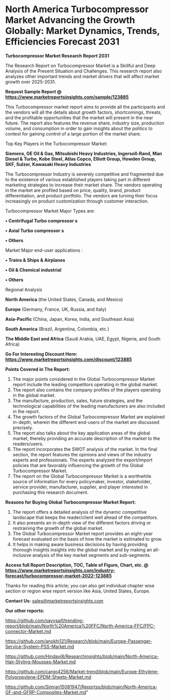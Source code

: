 # North America Turbocompressor Market Advancing the Growth Globally: Market Dynamics, Trends, Efficiencies Forecast 2031

<strong>Turbocompressor Market Research Report 2031</strong>

The Research Report on Turbocompressor Market is a Skillful and Deep Analysis of the Present Situation and Challenges. This research report also analyzes other important trends and market drivers that will affect market growth over 2025-2031.

<strong>Request Sample Report @ <a href=https://www.marketreportsinsights.com/sample/123885>https://www.marketreportsinsights.com/sample/123885</a></strong>

This Turbocompressor market report aims to provide all the participants and the vendors will all the details about growth factors, shortcomings, threats, and the profitable opportunities that the market will present in the near future. The report also features the revenue share, industry size, production volume, and consumption in order to gain insights about the politics to contest for gaining control of a large portion of the market share.

Top Key Players in the Turbocompressor Market:

<strong>Siemens, GE Oil & Gas, Mitsubishi Heavy Industries, Ingersoll-Rand, Man Diesel & Turbo, Kobe Steel, Atlas Copco, Elliott Group, Howden Group, SKF, Sulzer, Kawasaki Heavy Industries</strong>

The Turbocompressor Industry is severely competitive and fragmented due to the existence of various established players taking part in different marketing strategies to increase their market share. The vendors operating in the market are profiled based on price, quality, brand, product differentiation, and product portfolio. The vendors are turning their focus increasingly on product customization through customer interaction.

Turbocompressor Market Major Types are:

<strong>• Centrifugal Turbo compressor s

• Axial Turbo compressor s

• Others</strong>

Market Major end-user applications :

<strong>• Trains & Ships & Airplanes

• Oil & Chemical industrial

• Others</strong>

Regional Analysis

</u><strong><b>North America</b></strong> (the United States, Canada, and Mexico)

<strong><b>Europe </b></strong>(Germany, France, UK, Russia, and Italy)

<strong><b>Asia-Pacific</b></strong> (China, Japan, Korea, India, and Southeast Asia)

<strong><b>South America</b></strong> (Brazil, Argentina, Colombia, etc.)

<strong><b>The Middle East and Africa</b></strong> (Saudi Arabia, UAE, Egypt, Nigeria, and South Africa)

<strong>Go For Interesting Discount Here: <a href=https://www.marketreportsinsights.com/discount/123885>https://www.marketreportsinsights.com/discount/123885</a></strong>

<strong>Points Covered in The Report:</strong>
<ol>
  <li>The major points considered in the Global Turbocompressor Market report include the leading competitors operating in the global market.</li>
  <li>The report also contains the company profiles of the players operating in the global market.</li>
  <li>The manufacture, production, sales, future strategies, and the technological capabilities of the leading manufacturers are also included in the report.</li>
  <li>The growth factors of the Global Turbocompressor Market are explained in-depth, wherein the different end-users of the market are discussed precisely.</li>
  <li>The report also talks about the key application areas of the global market, thereby providing an accurate description of the market to the readers/users.</li>
  <li>The report incorporates the SWOT analysis of the market. In the final section, the report features the opinions and views of the industry experts and professionals. The experts analyzed the export/import policies that are favorably influencing the growth of the Global Turbocompressor Market.</li>
  <li>The report on the Global Turbocompressor Market is a worthwhile source of information for every policymaker, investor, stakeholder, service provider, manufacturer, supplier, and player interested in purchasing this research document.</li>
</ol>
<strong>Reasons for Buying Global Turbocompressor Market Report:</strong>

<ol>
  <li>The report offers a detailed analysis of the dynamic competitive landscape that keeps the reader/client well ahead of the competitors.</li>
  <li>It also presents an in-depth view of the different factors driving or restraining the growth of the global market.</li>
  <li>The Global Turbocompressor Market report provides an eight-year forecast evaluated on the basis of how the market is estimated to grow.</li>
  <li>It helps in making aware business decisions by having providing thorough insights insights into the global market and by making an all-inclusive analysis of the key market segments and sub-segments.</li>
</ol>
<strong>Access full Report Description, TOC, Table of Figure, Chart, etc. @ <a href=https://www.marketreportsinsights.com/industry-forecast/turbocompressor-market-2022-123885>https://www.marketreportsinsights.com/industry-forecast/turbocompressor-market-2022-123885</a></strong>


Thanks for reading this article; you can also get individual chapter wise section or region wise report version like Asia, United States, Europe.

<strong>Contact Us:</strong>
sales@marketreportsinsights.com

<strong>Our other reports:</strong>

<a href=https://github.com/sayysaif/trending-report/blob/main/North%20America%20FFC/North-America-FFC/FPC-connector-Market.md>https://github.com/sayysaif/trending-report/blob/main/North%20America%20FFC/North-America-FFC/FPC-connector-Market.md</a>

<a href=https://github.com/anokhi121/Research/blob/main/Europe-Passenger-Service-System-PSS-Market.md>https://github.com/anokhi121/Research/blob/main/Europe-Passenger-Service-System-PSS-Market.md</a>

<a href=https://github.com/Hindavi8/Researchinsights/blob/main/North-America-Hair-Styling-Mousses-Market.md>https://github.com/Hindavi8/Researchinsights/blob/main/North-America-Hair-Styling-Mousses-Market.md</a>

<a href=https://github.com/cargo4256/Market-trend/blob/main/Europe-Ethylene-Polypropylene-EPDM-Sheets-Market.md>https://github.com/cargo4256/Market-trend/blob/main/Europe-Ethylene-Polypropylene-EPDM-Sheets-Market.md</a>

<a href=https://github.com/Simran15081947/Reportss/blob/main/North-America-GF-and-GFRP-Composites-Market.md>https://github.com/Simran15081947/Reportss/blob/main/North-America-GF-and-GFRP-Composites-Market.md</a>"

